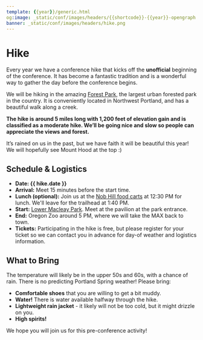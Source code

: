 ```yaml
---
template: {{year}}/generic.html
og:image: _static/conf/images/headers/{{shortcode}}-{{year}}-opengraph.jpg
banner: _static/conf/images/headers/hike.png
---
```


# Hike

Every year we have a conference hike that kicks off the **unofficial** beginning of the conference. It has become a fantastic tradition and is a wonderful way to gather the day before the conference begins.

We will be hiking in the amazing [Forest Park](https://forestparkconservancy.org/), the largest urban forested park in the country. It is conveniently located in Northwest Portland, and has a beautiful walk along a creek. 

**The hike is around 5 miles long with 1,200 feet of elevation gain and is classified as a moderate hike. We’ll be going nice and slow so people can appreciate the views and forest.**

It’s rained on us in the past, but we have faith it will be beautiful this year! We will hopefully see Mount Hood at the top :)

## Schedule & Logistics

- **Date: {{ hike.date }}** 
- **Arrival:** Meet 15 minutes before the start time.
- **Lunch (optional):** Join us at the [Nob Hill food carts](https://www.google.com/maps/place/Nob+Hill+Food+Carts/@45.5360531,-122.7007924,19.6z/data=!4m7!3m6!1s0x54950942eb34ca71:0xe277fed8c0cec152!8m2!3d45.5362156!4d-122.7000932!15sChZmb29kIGNhcnRzIG53IHBvcnRsYW5kkgEKZm9vZF9jb3VydOABAA!16s%2Fg%2F11vwhg4f9_?entry=tts) at 12:30 PM for lunch. We'll leave for the trailhead at 1:40 PM.
- **Start:** [Lower Macleay Park](https://www.google.com/maps/place/Lower+Macleay+Park/@45.5336665,-122.7234215,16z/data=!4m7!3m6!1s0x549509e9f2adf02d:0x1b3668a7adc941d9!8m2!3d45.5359671!4d-122.7125142!15sChVNYWNsZWF5IFBhcmsgRW50cmFuY2VaFyIVbWFjbGVheSBwYXJrIGVudHJhbmNlkgEEcGFya5oBJENoZERTVWhOTUc5blMwVkpRMEZuU1VOb2RWQklaRzluUlJBQuABAA!16s%2Fg%2F11g7wcqxt9?coh=164777&entry=tt&shorturl=1). Meet at the pavilion at the park entrance.
- **End:** Oregon Zoo around 5 PM, where we will take the MAX back to town.
- **Tickets:** Participating in the hike is free, but please register for your ticket so we can contact you in advance for day-of weather and logistics information.

## What to Bring

The temperature will likely be in the upper 50s and 60s, with a chance of rain. There is no predicting Portland Spring weather! Please bring:

- **Comfortable shoes** that you are willing to get a bit muddy.
- **Water!** There is water available halfway through the hike.
- **Lightweight rain jacket** - it likely will not be too cold, but it might drizzle on you.
- **High spirits!**

We hope you will join us for this pre-conference activity!
